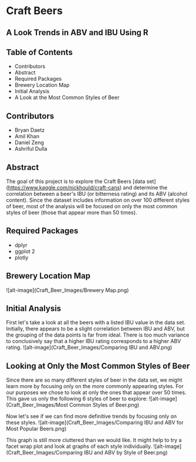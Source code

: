# Craft Beers
## A Look Trends in ABV and IBU Using R

## Table of Contents
* Contributors
* Abstract
* Required Packages
* Brewery Location Map
* Initial Analysis
* A Look at the Most Common Styles of Beer

## Contributors
* Bryan Daetz
* Amil Khan
* Daniel Zeng
* Ashriful Dulla

## Abstract
The goal of this project is to explore the Craft Beers [data set] (https://www.kaggle.com/nickhould/craft-cans) and determine the correlation between a beer's IBU (or bitterness rating) and its ABV (alcohol content).  Since the dataset includes information on over 100 different styles of beer, most of the analysis will be focused on only the most common styles of beer (those that appear more than 50 times).

## Required Packages
* dplyr
* ggplot 2
* plotly


## Brewery Location Map
![alt-image](Craft_Beer_Images/Brewery Map.png)

## Initial Analysis
First let's take a look at all the beers with a listed IBU value in the data set.  Initially, there appears to be a slight correlation between IBU and ABV, but the grouping of the data points is far from ideal.  There is too much variance to conclusively say that a higher IBU rating corresponds to a higher ABV rating.
![alt-image](Craft_Beer_Images/Comparing IBU and ABV.png)

## Looking at Only the Most Common Styles of Beer
Since there are so many different styles of beer in the data set, we might learn more by focusing only on the more commonly appearing styles.  For our purposes we chose to look at only the ones that appear over 50 times.  This gave us only the following 6 styles of beer to explore:
![alt-image](Craft_Beer_Images/Most Common Styles of Beer.png)

Now let's see if we can find more definitive trends by focusing only on these styles.
![alt-image](Craft_Beer_Images/Comparing IBU and ABV for Most Popular Beers.png)

This graph is still more cluttered than we would like.  It might help to try a facet wrap plot and look at graphs of each style individually.
![alt-image](Craft_Beer_Images/Comparing IBU and ABV by Style of Beer.png)
